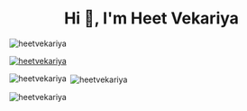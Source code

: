 <h1 align="center">Hi 👋, I'm Heet Vekariya</h1>
<p align="left"> <img src="https://komarev.com/ghpvc/?username=heetvekariya&label=Profile%20views&color=0e75b6&style=flat" alt="heetvekariya" /> </p>

<p align="left"> <a href="https://github.com/ryo-ma/github-profile-trophy"><img src="https://github-profile-trophy.vercel.app/?username=heetvekariya" alt="heetvekariya" /></a> </p>


<p><img align="left" src="https://github-readme-stats.vercel.app/api/top-langs?username=heetvekariya&show_icons=true&locale=en&layout=compact" alt="heetvekariya" /></p>

<p>&nbsp;<img align="center" src="https://github-readme-stats.vercel.app/api?username=heetvekariya&show_icons=true&locale=en" alt="heetvekariya" /></p>

<p><img align="center" src="https://github-readme-streak-stats.herokuapp.com/?user=heetvekariya&" alt="heetvekariya" /></p>
